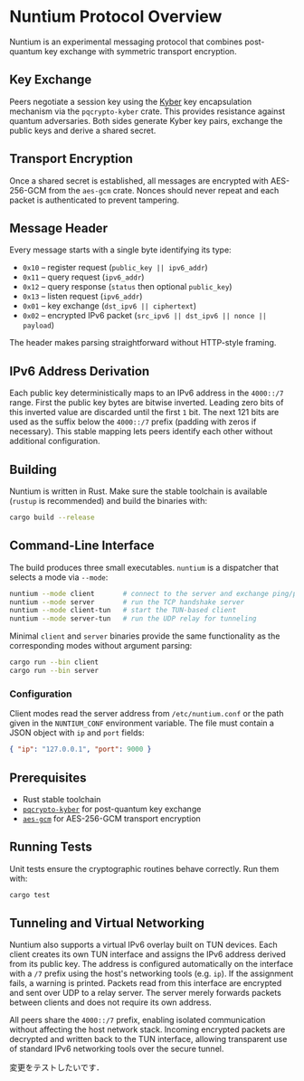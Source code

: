 # Nuntium Protocol Overview

Nuntium is an experimental messaging protocol that combines post-quantum key exchange with symmetric transport encryption.

## Key Exchange

Peers negotiate a session key using the [Kyber](https://pq-crystals.org/kyber/) key encapsulation mechanism via the `pqcrypto-kyber` crate. This provides resistance against quantum adversaries. Both sides generate Kyber key pairs, exchange the public keys and derive a shared secret.

## Transport Encryption

Once a shared secret is established, all messages are encrypted with AES-256-GCM from the `aes-gcm` crate. Nonces should never repeat and each packet is authenticated to prevent tampering.

## Message Header

Every message starts with a single byte identifying its type:

- `0x10` – register request (`public_key || ipv6_addr`)
- `0x11` – query request (`ipv6_addr`)
- `0x12` – query response (`status` then optional `public_key`)
- `0x13` – listen request (`ipv6_addr`)
- `0x01` – key exchange (`dst_ipv6 || ciphertext`)
- `0x02` – encrypted IPv6 packet (`src_ipv6 || dst_ipv6 || nonce || payload`)

The header makes parsing straightforward without HTTP-style framing.

## IPv6 Address Derivation

Each public key deterministically maps to an IPv6 address in the `4000::/7`
range. First the public key bytes are bitwise inverted. Leading zero bits of
this inverted value are discarded until the first `1` bit. The next 121 bits are
used as the suffix below the `4000::/7` prefix (padding with zeros if necessary).
This stable mapping lets peers identify each other without additional
configuration.

## Building

Nuntium is written in Rust. Make sure the stable toolchain is available
(`rustup` is recommended) and build the binaries with:

```bash
cargo build --release
```

## Command-Line Interface

The build produces three small executables. `nuntium` is a dispatcher that
selects a mode via `--mode`:

```bash
nuntium --mode client       # connect to the server and exchange ping/pong
nuntium --mode server       # run the TCP handshake server
nuntium --mode client-tun   # start the TUN-based client
nuntium --mode server-tun   # run the UDP relay for tunneling
```

Minimal `client` and `server` binaries provide the same functionality as the
corresponding modes without argument parsing:

```bash
cargo run --bin client
cargo run --bin server
```

### Configuration

Client modes read the server address from `/etc/nuntium.conf` or the path given
in the `NUNTIUM_CONF` environment variable. The file must contain a JSON object
with `ip` and `port` fields:

```json
{ "ip": "127.0.0.1", "port": 9000 }
```

## Prerequisites

- Rust stable toolchain
- [`pqcrypto-kyber`](https://crates.io/crates/pqcrypto-kyber) for post-quantum key exchange
- [`aes-gcm`](https://crates.io/crates/aes-gcm) for AES-256-GCM transport encryption

## Running Tests

Unit tests ensure the cryptographic routines behave correctly. Run them with:

```bash
cargo test
```

## Tunneling and Virtual Networking

Nuntium also supports a virtual IPv6 overlay built on TUN devices. Each
client creates its own TUN interface and assigns the IPv6 address
derived from its public key. The address is configured automatically on
the interface with a `/7` prefix using the host's networking tools
(e.g. `ip`). If the assignment fails, a warning is printed. Packets read
from this interface are
encrypted and sent over UDP to a relay server. The server merely
forwards packets between clients and does not require its own address.

All peers share the `4000::/7` prefix, enabling isolated communication
without affecting the host network stack. Incoming encrypted packets are
decrypted and written back to the TUN interface, allowing transparent
use of standard IPv6 networking tools over the secure tunnel.

変更をテストしたいです．
